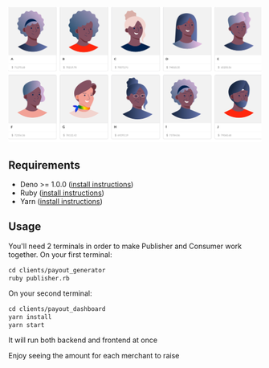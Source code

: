 ![Consumer](dashboard.png)
## Requirements
* Deno >= 1.0.0 ([install instructions](https://deno.land/#installation))
* Ruby ([install instructions](https://www.ruby-lang.org/en/))
* Yarn ([install instructions](https://yarnpkg.com/getting-started/install))

## Usage
You'll need 2 terminals in order to make Publisher and Consumer work together.
On your first terminal:
```
cd clients/payout_generator
ruby publisher.rb
```
On your second terminal:
```
cd clients/payout_dashboard
yarn install
yarn start
```
It will run both backend and frontend at once

Enjoy seeing the amount for each merchant to raise
